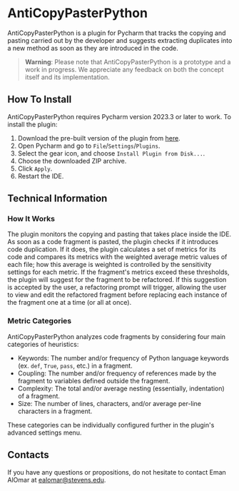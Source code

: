 # AntiCopyPasterPython

AntiCopyPasterPython is a plugin for Pycharm that tracks the copying and pasting carried out by the developer and
suggests extracting duplicates into a new method as soon as they are introduced in the code.

> **Warning**: Please note that AntiCopyPasterPython is a prototype and a work in progress. We appreciate any feedback
> on both the concept itself and its implementation.

## How To Install

AntiCopyPasterPython requires Pycharm version 2023.3 or later to work. To install the plugin:

1. Download the pre-built version of the plugin from 
   [here](https://github.com/SE4AIResearch/AntiCopyPaster_Python_Fall2023/releases/tag/v1.0).
2. Open Pycharm and go to `File`/`Settings`/`Plugins`.
3. Select the gear icon, and choose `Install Plugin from Disk...`.
4. Choose the downloaded ZIP archive.
5. Click `Apply`.
6. Restart the IDE.

## Technical Information

### How It Works

The plugin monitors the copying and pasting that takes place inside the IDE. As soon as a code fragment is pasted,
the plugin checks if it introduces code duplication. If it does, the plugin calculates a set of metrics for its code
and compares its metrics with the weighted average metric values of each file; how this average is weighted is
controlled by the sensitivity settings for each metric. If the fragment's metrics exceed these thresholds, the plugin
will suggest for the fragment to be refactored. If this suggestion is accepted by the user, a refactoring prompt will
trigger, allowing the user to view and edit the refactored fragment before replacing each instance of the fragment
one at a time (or all at once).

### Metric Categories

AntiCopyPasterPython analyzes code fragments by considering four main categories of heuristics:

* Keywords: The number and/or frequency of Python language keywords (ex. `def`, `True`, `pass`, etc.) in a fragment.
* Coupling: The number and/or frequency of references made by the fragment to variables defined outside the fragment.
* Complexity: The total and/or average nesting (essentially, indentation) of a fragment.
* Size: The number of lines, characters, and/or average per-line characters in a fragment.

These categories can be individually configured further in the plugin's advanced settings menu.

## Contacts

If you have any questions or propositions, do not hesitate to contact Eman AlOmar at ealomar@stevens.edu.

